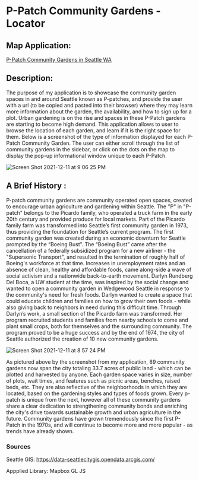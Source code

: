 # P-Patch Community Gardens - Locator
## Map Application:
[P-Patch Community Gardens in Seattle WA](https://madiframpton.github.io/GEOG495_ppatch_gardens/)


## Description: 
The purpose of my application is to showcase the community garden spaces in and around Seattle known as P-patches, and provide the user with a url (to be copied and pasted into their browser) where they may learn more information about the garden, the availability, and how to sign up for a plot. Urban gardening is on the rise and spaces in these P-Patch gardens are starting to become high demand. This application allows to user to browse the location of each garden, and learn if it is the right space for them. Below is a screenshot of the type of information displayed for each P-Patch Community Garden. The user can either scroll through the list of community gardens in the sidebar, or click on the dots on the map to display the pop-up informational window unique to each P-Patch. 


![Screen Shot 2021-12-11 at 9 06 25 PM](https://user-images.githubusercontent.com/91759168/145701081-d47c1b06-efd0-4dd7-a8ee-b3e9e331f63f.png)

## A Brief History : 
P-patch community gardens are community operated open spaces, created to encourage urban agriculture and gardening within Seattle. The "P" in "P-patch" belongs to the Picardo family, who operated a truck farm in the early 20th century and provided produce for local markets. Part of the Picardo family farm was transformed into Seattle’s first community garden in 1973, thus providing the foundation for Seattle’s current program.
The first community garden was created during an economic downturn for Seattle prompted by the “Boeing Bust”. The “Boeing Bust” came after the cancellation of a federally subsidized program for a new airliner - the "Supersonic Transport", and resulted in the termination of roughly half of Boeing's workforce at that time. Increases in unemployment rates and an absence of clean, healthy and affordable foods, came along-side a wave of social activism and a nationwide back-to-earth movement. Darlyn Rundberg Del Boca, a UW student at the time, was inspired by the social change and wanted to open a community garden in Wedgewood Seattle in response to the community's need for fresh foods. Darlyn wanted to create a space that could educate children and families on how to grow their own foods - while also giving back to neighbors in need during this difficult time. Through Darlyn’s work, a small section of the Picardo farm was transformed. Her program recruited students and families from nearby schools to come and plant small crops, both for themselves and the surrounding community. The program proved to be a huge success and by the end of 1974, the city of Seattle authorized the creation of 10 new community gardens. 


![Screen Shot 2021-12-11 at 8 57 24 PM](https://user-images.githubusercontent.com/91759168/145700897-0c0a639b-29a0-42b7-b9cc-2606798dd872.png)

As pictured above by the screenshot from my application, 89 community gardens now span the city totaling 33.7 acres of public land - which can be plotted and harvested by anyone. Each garden space varies in size, number of plots, wait times, and features such as picnic areas, benches, raised beds, etc. They are also reflective of the neighborhoods in which they are located, based on the gardening styles and types of foods grown. Every p-patch is unique from the next, however all of these community gardens share a clear dedication to strengthening community bonds and enriching the city's drive towards sustainable growth and urban agriculture in the future. Community gardens have grown tremendously since the first P-Patch in the 1970s, and will continue to become more and more popular - as trends have already shown. 

### Sources
Seattle GIS: https://data-seattlecitygis.opendata.arcgis.com/

Appplied Library: Mapbox GL JS







